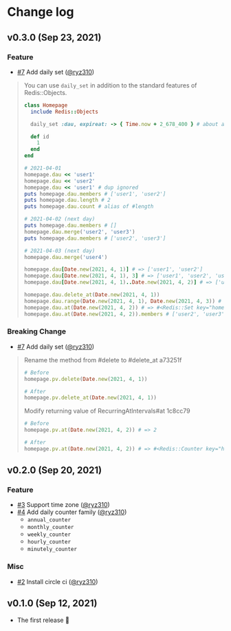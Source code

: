 # Change log

## v0.3.0 (Sep 23, 2021)

### Feature

* [#7](https://github.com/ryz310/redis-object-daily-counter/pull/7) Add daily set ([@ryz310](https://github.com/ryz310))

> You can use `daily_set` in addition to the standard features of Redis::Objects.
>
> ```rb
> class Homepage
>   include Redis::Objects
>
>   daily_set :dau, expireat: -> { Time.now + 2_678_400 } # about a month
>
>   def id
>     1
>   end
> end
>
> # 2021-04-01
> homepage.dau << 'user1'
> homepage.dau << 'user2'
> homepage.dau << 'user1' # dup ignored
> puts homepage.dau.members # ['user1', 'user2']
> puts homepage.dau.length # 2
> puts homepage.dau.count # alias of #length
>
> # 2021-04-02 (next day)
> puts homepage.dau.members # []
> homepage.dau.merge('user2', 'user3')
> puts homepage.dau.members # ['user2', 'user3']
>
> # 2021-04-03 (next day)
> homepage.dau.merge('user4')
>
> homepage.dau[Date.new(2021, 4, 1)] # => ['user1', 'user2']
> homepage.dau[Date.new(2021, 4, 1), 3] # => ['user1', 'user2', 'user3', 'user4']
> homepage.dau[Date.new(2021, 4, 1)..Date.new(2021, 4, 2)] # => ['user1', 'user2', 'user3']
>
> homepage.dau.delete_at(Date.new(2021, 4, 1))
> homepage.dau.range(Date.new(2021, 4, 1), Date.new(2021, 4, 3)) # => ['user2', 'user3', 'user4']
> homepage.dau.at(Date.new(2021, 4, 2)) # => #<Redis::Set key="homepage:1:dau:2021-04-02">
> homepage.dau.at(Date.new(2021, 4, 2)).members # ['user2', 'user3']
> ```

### Breaking Change

* [#7](https://github.com/ryz310/redis-object-daily-counter/pull/7) Add daily set ([@ryz310](https://github.com/ryz310))

> Rename the method from #delete to #delete_at a73251f
> 
> ```rb
> # Before
> homepage.pv.delete(Date.new(2021, 4, 1))
> 
> # After
> homepage.pv.delete_at(Date.new(2021, 4, 1))
> ```
> 
> Modify returning value of RecurringAtIntervals#at 1c8cc79
> 
> ```rb
> # Before
> homepage.pv.at(Date.new(2021, 4, 2)) # => 2
> 
> # After
> homepage.pv.at(Date.new(2021, 4, 2)) # => #<Redis::Counter key="homepage:1:pv:2021-04-02">
> ```

## v0.2.0 (Sep 20, 2021)

### Feature

* [#3](https://github.com/ryz310/redis-objects-daily-counter/pull/3) Support time zone ([@ryz310](https://github.com/ryz310))
* [#4](https://github.com/ryz310/redis-objects-daily-counter/pull/4) Add daily counter family ([@ryz310](https://github.com/ryz310))
    * `annual_counter`
    * `monthly_counter`
    * `weekly_counter`
    * `hourly_counter`
    * `minutely_counter`

### Misc

* [#2](https://github.com/ryz310/redis-objects-daily-counter/pull/2) Install circle ci ([@ryz310](https://github.com/ryz310))

## v0.1.0 (Sep 12, 2021)

* The first release :tada:
